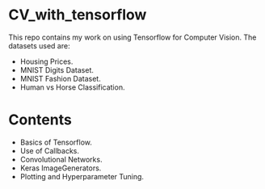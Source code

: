 # CV_with_tensorflow

This repo contains my work on using Tensorflow for Computer Vision. The datasets used are:

  - Housing Prices.
  - MNIST Digits Dataset.
  - MNIST Fashion Dataset.
  - Human vs Horse Classification.
  
# Contents

  - Basics of Tensorflow.
  - Use of Callbacks.
  - Convolutional Networks.
  - Keras ImageGenerators.
  - Plotting and Hyperparameter Tuning.
